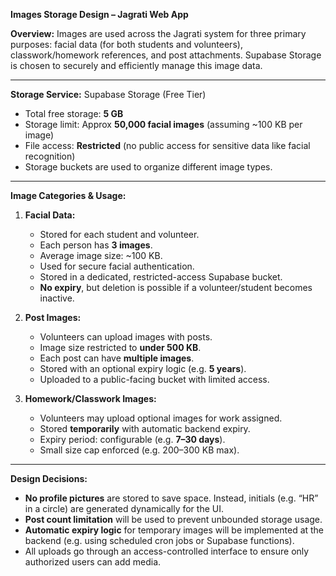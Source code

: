 **Images Storage Design – Jagrati Web App**

**Overview:**
Images are used across the Jagrati system for three primary purposes: facial data (for both students and volunteers), classwork/homework references, and post attachments. Supabase Storage is chosen to securely and efficiently manage this image data.

---

**Storage Service:**
Supabase Storage (Free Tier)

* Total free storage: **5 GB**
* Storage limit: Approx **50,000 facial images** (assuming \~100 KB per image)
* File access: **Restricted** (no public access for sensitive data like facial recognition)
* Storage buckets are used to organize different image types.

---

**Image Categories & Usage:**

1. **Facial Data:**

   * Stored for each student and volunteer.
   * Each person has **3 images**.
   * Average image size: \~100 KB.
   * Used for secure facial authentication.
   * Stored in a dedicated, restricted-access Supabase bucket.
   * **No expiry**, but deletion is possible if a volunteer/student becomes inactive.

2. **Post Images:**

   * Volunteers can upload images with posts.
   * Image size restricted to **under 500 KB**.
   * Each post can have **multiple images**.
   * Stored with an optional expiry logic (e.g. **5 years**).
   * Uploaded to a public-facing bucket with limited access.

3. **Homework/Classwork Images:**

   * Volunteers may upload optional images for work assigned.
   * Stored **temporarily** with automatic backend expiry.
   * Expiry period: configurable (e.g. **7–30 days**).
   * Small size cap enforced (e.g. 200–300 KB max).

---

**Design Decisions:**

* **No profile pictures** are stored to save space. Instead, initials (e.g. “HR” in a circle) are generated dynamically for the UI.
* **Post count limitation** will be used to prevent unbounded storage usage.
* **Automatic expiry logic** for temporary images will be implemented at the backend (e.g. using scheduled cron jobs or Supabase functions).
* All uploads go through an access-controlled interface to ensure only authorized users can add media.
